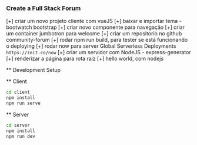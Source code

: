 ### Create a Full Stack Forum

[+] criar um novo projeto cliente com vueJS
[+] baixar e importar tema - bootwatch bootstrap
[+] criar novo componente para navegação
[+] criar um container jumbotron para welcome
[+] criar um repositorio no github community-forum
[+] rodar npm run build, para tester se está funcionando o deploying
[+] rodar now para server Global Serverless Deployments `https://zeit.co/now`
[+] criar um servidor com NodeJS - express-generator
[+] renderizar a página para rota raiz
[+] hello world, com nodejs

** Development Setup

** Client 
```sh
cd client
npm install
npm run serve
```

** Server
```sh
cd server
npm install
npm run dev
```